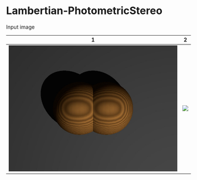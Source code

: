 # Lambertian-PhotometricStereo

Input image  


|1|2|
|-----|-----|
|![](https://github.com/elerac/Lambertian-PhotometricStereo/blob/manuscript/target.jpg)|![](https://github.com/elerac/Lambertian-PhotometricStereo/blob/manuscript/normal.png>)|
